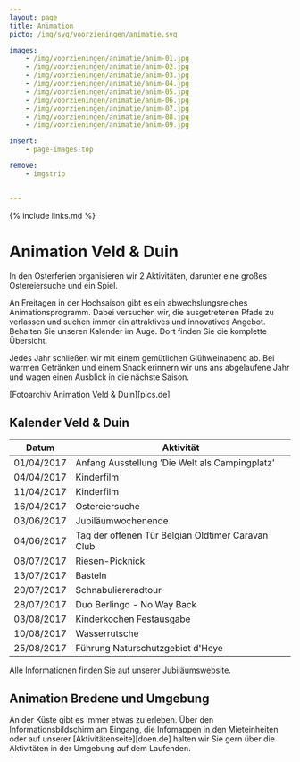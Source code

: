 ```yaml
---
layout: page
title: Animation
picto: /img/svg/voorzieningen/animatie.svg

images:
    - /img/voorzieningen/animatie/anim-01.jpg
    - /img/voorzieningen/animatie/anim-02.jpg
    - /img/voorzieningen/animatie/anim-03.jpg
    - /img/voorzieningen/animatie/anim-04.jpg
    - /img/voorzieningen/animatie/anim-05.jpg
    - /img/voorzieningen/animatie/anim-06.jpg
    - /img/voorzieningen/animatie/anim-07.jpg
    - /img/voorzieningen/animatie/anim-08.jpg
    - /img/voorzieningen/animatie/anim-09.jpg

insert:
    - page-images-top

remove:
    - imgstrip
    

---
```

{% include links.md %}

# Animation Veld & Duin

In den Osterferien organisieren wir 2 Aktivitäten, darunter eine großes Ostereiersuche und ein Spiel.

An Freitagen in der Hochsaison gibt es ein abwechslungsreiches Animationsprogramm. Dabei versuchen wir, die ausgetretenen Pfade zu verlassen und suchen immer ein attraktives und innovatives Angebot. Behalten Sie unseren Kalender im Auge. Dort finden Sie die komplette Übersicht.

Jedes Jahr schließen wir mit einem gemütlichen Glühweinabend ab. Bei warmen Getränken und einem Snack erinnern wir uns ans abgelaufene Jahr und wagen einen Ausblick in die nächste Saison.

[Fotoarchiv Animation Veld & Duin][pics.de]

## Kalender Veld & Duin

| Datum | Aktivität |
|-------|------------|
|   01/04/2017    |   Anfang Ausstellung ’Die Welt als Campingplatz’ |
|   04/04/2017    |    Kinderfilm   |
|   11/04/2017    |    Kinderfilm     |
|   16/04/2017    |    Ostereiersuche     |
|   03/06/2017    |    Jubiläumwochenende     |
|   04/06/2017    |    Tag der offenen Tür Belgian Oldtimer Caravan Club     |
|   08/07/2017    |    Riesen-Picknick    |
|   13/07/2017    |    Basteln       |
|   20/07/2017    |    Schnabuliereradtour     |
|   28/07/2017    |    Duo Berlingo - No Way Back      |
|   03/08/2017    |    Kinderkochen Festausgabe      |
|   10/08/2017    |    Wasserrutsche     |
|   25/08/2017    |    Führung Naturschutzgebiet d'Heye    |

Alle Informationen finden Sie auf unserer [Jubiläumswebsite](http://www.veldenduin.be/jubileum/de/kalender.html).



## Animation Bredene und Umgebung

An der Küste gibt es immer etwas zu erleben. Über den Informationsbildschirm am Eingang, die Infomappen in den Mieteinheiten oder auf unserer [Aktivitätenseite][doen.de] halten wir Sie gern über die Aktivitäten in der Umgebung auf dem Laufenden. 
